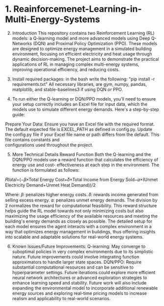 # 1. Reainforcemenet-Learning-in-Multi-Energy-Systems
2. Introduction
This repository contains two Reinforcement Learning (RL) models: a Q-learning model and more advanced models using Deep Q-
Networks (DQN) and Proximal Policy Optimization (PPO). These models are designed to optimize energy management in a
simulated building environment, focusing on efficient electricity and heat usage through dynamic decision-making. The
project aims to demonstrate the practical applications of RL in managing complex multi-energy systems, improving operational
efficiency, and reducing costs.

3. Install required packages:
  in the bash write the following:
  "pip install -r requirements.txt"
  All necessary libraries, are gym, numpy, pandas, matplotlib, and stable-baselines3 if using DQN or PPO.

4. To run either the Q-learning or DQN/PPO models, you'll need to ensure your setup correctly includes an Excel file for
   input data, which the models use to simulate different energy demands. Here's a step-by-step guide:

  Prepare Your Data:
  Ensure you have an Excel file with the required format. The default expected file is EXCEL_PATH as defined in config.py.
  Update the config.py file if your Excel file name or path differs from the default. This file contains constants and  
  configurations used throughout the project.

5. More Technical Details
  Reward Function
  Both the Q-learning and the DQN/PPO models use a reward function that calculates the efficiency of energy use and cost-
  effectiveness at each step in the environment. The function is formulated as follows:

  𝑅𝑡𝑜𝑡𝑎𝑙=(−𝛽×Total Energy Cost+𝛿×Total Income from Energy Sold−𝛼×(Unmet Electricity Demand+Unmet Heat Demand))/2
  
  Where:
  𝛽: penalizes higher energy costs.
  𝛿: rewards income generated from selling excess energy.
  𝛼: penalizes unmet energy demands.
  The division by 2 normalizes the reward for computational feasibility.
  This reward structure helps guide the RL model towards not only minimizing costs but also maximizing the usage efficiency
  of the available resources and meeting the building's energy demands as closely as possible.
  The detailed setup for each model ensures the agent interacts with a complex environment in a way that optimizes energy
  management in buildings, thus offering insights into scalable and adaptable solutions for real-world energy systems.

6. Known Issues/Future Improvements:
  Q-learning: May converge to suboptimal policies in very complex environments due to its simplistic nature. Future
  improvements could involve integrating function approximators to handle larger state spaces.
  DQN/PPO: Require substantial computational resources and can be sensitive to hyperparameter settings. Future iterations
  could explore more efficient neural network architectures or advanced exploration strategies to enhance learning speed
  and stability.
  Future work will also include expanding the environmental model to incorporate additional renewable energy sources and
  exploring real-time pricing models to increase realism and applicability to real-world scenarios.
